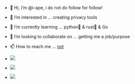 - 👋 Hi, I’m @i-ape, i do not do follow for follow!
- 👀 I’m interested in ... creating privacy tools
- 🌱 I’m currently learning ... python🐍 & rust🦀 & Go
- 💞️ I’m looking to collaborate on ... getting me a job/purpose  
- 📫 How to reach me ... [not](https://t.me/)

- ![](https://github-readme-stats.vercel.app/api?username=i-ape&theme=gotham&hide_border=false&include_all_commits=false&count_private=false)<br/>
- ![](https://github-readme-streak-stats.herokuapp.com/?user=i-ape&theme=gotham&hide_border=false)<br/>
- ![](https://github-readme-stats.vercel.app/api/top-langs/?username=i-ape&theme=gotham&hide_border=false&include_all_commits=false&count_private=false&layout=compact)


<!---
i0ape/i0ape is a ✨ special ✨ repository because its `README.md` (this file) appears on your GitHub profile.
You can click the Preview link to take a look at your changes.
--->
